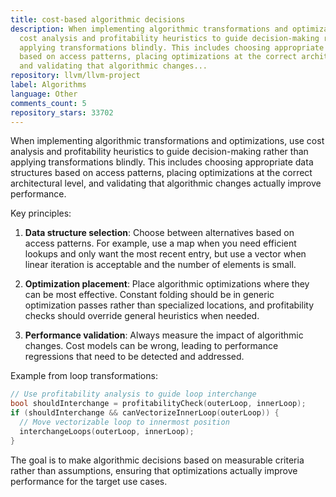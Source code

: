 ```yaml
---
title: cost-based algorithmic decisions
description: When implementing algorithmic transformations and optimizations, use
  cost analysis and profitability heuristics to guide decision-making rather than
  applying transformations blindly. This includes choosing appropriate data structures
  based on access patterns, placing optimizations at the correct architectural level,
  and validating that algorithmic changes...
repository: llvm/llvm-project
label: Algorithms
language: Other
comments_count: 5
repository_stars: 33702
---
```


When implementing algorithmic transformations and optimizations, use cost analysis and profitability heuristics to guide decision-making rather than applying transformations blindly. This includes choosing appropriate data structures based on access patterns, placing optimizations at the correct architectural level, and validating that algorithmic changes actually improve performance.

Key principles:
1. **Data structure selection**: Choose between alternatives based on access patterns. For example, use a map when you need efficient lookups and only want the most recent entry, but use a vector when linear iteration is acceptable and the number of elements is small.

2. **Optimization placement**: Place algorithmic optimizations where they can be most effective. Constant folding should be in generic optimization passes rather than specialized locations, and profitability checks should override general heuristics when needed.

3. **Performance validation**: Always measure the impact of algorithmic changes. Cost models can be wrong, leading to performance regressions that need to be detected and addressed.

Example from loop transformations:
```cpp
// Use profitability analysis to guide loop interchange
bool shouldInterchange = profitabilityCheck(outerLoop, innerLoop);
if (shouldInterchange && canVectorizeInnerLoop(outerLoop)) {
  // Move vectorizable loop to innermost position
  interchangeLoops(outerLoop, innerLoop);
}
```

The goal is to make algorithmic decisions based on measurable criteria rather than assumptions, ensuring that optimizations actually improve performance for the target use cases.